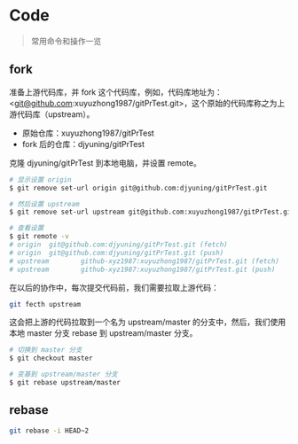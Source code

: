 # Code

> 常用命令和操作一览

## fork

准备上游代码库，并 fork 这个代码库，例如，代码库地址为：<git@github.com:xuyuzhong1987/gitPrTest.git>，这个原始的代码库称之为上游代码库（upstream）。

- 原始仓库：xuyuzhong1987/gitPrTest
- fork 后的仓库：djyuning/gitPrTest

克隆 djyuning/gitPrTest 到本地电脑，并设置 remote。

```bash
# 显示设置 origin
$ git remove set-url origin git@github.com:djyuning/gitPrTest.git

# 然后设置 upstream
$ git remove set-url upstream git@github.com:xuyuzhong1987/gitPrTest.git

# 查看设置
$ git remote -v
# origin  git@github.com:djyuning/gitPrTest.git (fetch)
# origin  git@github.com:djyuning/gitPrTest.git (push)
# upstream        github-xyz1987:xuyuzhong1987/gitPrTest.git (fetch)
# upstream        github-xyz1987:xuyuzhong1987/gitPrTest.git (push)
```

在以后的协作中，每次提交代码前，我们需要拉取上游代码：

```bash
git fecth upstream
```

这会把上游的代码拉取到一个名为 upstream/master 的分支中，然后，我们使用本地 master 分支 rebase 到 upstream/master 分支。

```bash
# 切换到 master 分支
$ git checkout master

# 变基到 upstream/master 分支
$ git rebase upstream/master
```

## rebase

```bash
git rebase -i HEAD~2
```
